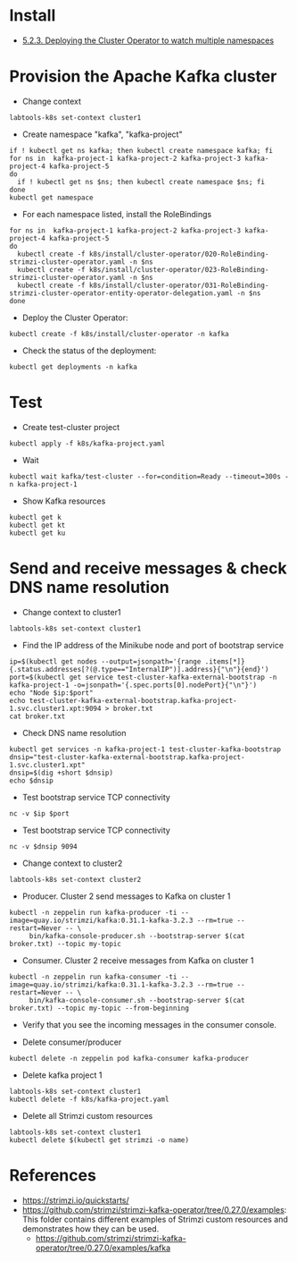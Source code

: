 # Install
   * [5.2.3. Deploying the Cluster Operator to watch multiple namespaces](https://strimzi.io/docs/operators/latest/deploying.html#deploying-cluster-operator-to-watch-multiple-namespaces-str)

# Provision the Apache Kafka cluster
   * Change context
```shell
labtools-k8s set-context cluster1
```
   * Create namespace "kafka", "kafka-project"
```shell
if ! kubectl get ns kafka; then kubectl create namespace kafka; fi
for ns in  kafka-project-1 kafka-project-2 kafka-project-3 kafka-project-4 kafka-project-5
do 
  if ! kubectl get ns $ns; then kubectl create namespace $ns; fi
done
kubectl get namespace
```
   * For each namespace listed, install the RoleBindings
```shell
for ns in  kafka-project-1 kafka-project-2 kafka-project-3 kafka-project-4 kafka-project-5
do 
  kubectl create -f k8s/install/cluster-operator/020-RoleBinding-strimzi-cluster-operator.yaml -n $ns
  kubectl create -f k8s/install/cluster-operator/023-RoleBinding-strimzi-cluster-operator.yaml -n $ns
  kubectl create -f k8s/install/cluster-operator/031-RoleBinding-strimzi-cluster-operator-entity-operator-delegation.yaml -n $ns
done
```

   * Deploy the Cluster Operator:
```shell
kubectl create -f k8s/install/cluster-operator -n kafka
```

   * Check the status of the deployment:
```shell
kubectl get deployments -n kafka
```







# Test
   * Create test-cluster project
```shell
kubectl apply -f k8s/kafka-project.yaml
```
 
   * Wait
```shell
kubectl wait kafka/test-cluster --for=condition=Ready --timeout=300s -n kafka-project-1
```

   * Show Kafka resources
```shell
kubectl get k
kubectl get kt
kubectl get ku
```


# Send and receive messages & check DNS name resolution
   * Change context to cluster1
```shell
labtools-k8s set-context cluster1
```

   * Find the IP address of the Minikube node and port of bootstrap service
```shell
ip=$(kubectl get nodes --output=jsonpath='{range .items[*]}{.status.addresses[?(@.type=="InternalIP")].address}{"\n"}{end}')
port=$(kubectl get service test-cluster-kafka-external-bootstrap -n kafka-project-1 -o=jsonpath='{.spec.ports[0].nodePort}{"\n"}')
echo "Node $ip:$port"
echo test-cluster-kafka-external-bootstrap.kafka-project-1.svc.cluster1.xpt:9094 > broker.txt
cat broker.txt
```

   * Check DNS name resolution
```shell
kubectl get services -n kafka-project-1 test-cluster-kafka-bootstrap
dnsip="test-cluster-kafka-external-bootstrap.kafka-project-1.svc.cluster1.xpt"
dnsip=$(dig +short $dnsip)
echo $dnsip
```

   * Test bootstrap service TCP connectivity
```shell
nc -v $ip $port
```

   * Test bootstrap service TCP connectivity
```shell
nc -v $dnsip 9094 
```

   * Change context to cluster2
```shell
labtools-k8s set-context cluster2
```

   * Producer. Cluster 2 send messages to Kafka on cluster 1
```shell
kubectl -n zeppelin run kafka-producer -ti --image=quay.io/strimzi/kafka:0.31.1-kafka-3.2.3 --rm=true --restart=Never -- \
     bin/kafka-console-producer.sh --bootstrap-server $(cat broker.txt) --topic my-topic
```    

   * Consumer. Cluster 2 receive messages from Kafka on cluster 1
```shell
kubectl -n zeppelin run kafka-consumer -ti --image=quay.io/strimzi/kafka:0.31.1-kafka-3.2.3 --rm=true --restart=Never -- \
     bin/kafka-console-consumer.sh --bootstrap-server $(cat broker.txt) --topic my-topic --from-beginning
```

   * Verify that you see the incoming messages in the consumer console.

   * Delete consumer/producer
```shell
kubectl delete -n zeppelin pod kafka-consumer kafka-producer
```

   * Delete kafka project 1
```shell
labtools-k8s set-context cluster1
kubectl delete -f k8s/kafka-project.yaml
```

  * Delete all Strimzi custom resources
```shell
labtools-k8s set-context cluster1
kubectl delete $(kubectl get strimzi -o name)
```

# References
   * https://strimzi.io/quickstarts/
   * https://github.com/strimzi/strimzi-kafka-operator/tree/0.27.0/examples: This folder contains different examples of Strimzi custom resources and demonstrates how they can be used.
      * https://github.com/strimzi/strimzi-kafka-operator/tree/0.27.0/examples/kafka
    